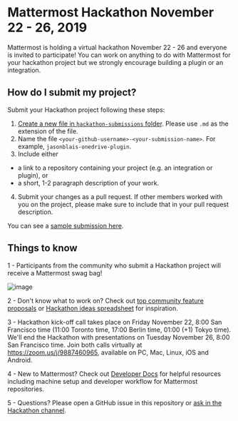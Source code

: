 # Mattermost Hackathon November 22 - 26, 2019

Mattermost is holding a virtual hackathon November 22 - 26 and everyone is invited to participate! You can work on anything to do with Mattermost for your hackathon project but we strongly encourage building a plugin or an integration.

## How do I submit my project?

Submit your Hackathon project following these steps:
1. [Create a new file in `hackathon-submissions` folder](https://github.com/mattermost/mattermost-hackathon-nov2019/new/master/hackathon-submissions). Please use `.md` as the extension of the file.
2. Name the file `<your-github-username>-<your-submission-name>`. For example, `jasonblais-onedrive-plugin`.
3. Include either 
 - a link to a repository containing your project (e.g. an integration or plugin), or
 - a short, 1-2 paragraph description of your work.
4. Submit your changes as a pull request. If other members worked with you on the project, please make sure to include that in your pull request description.

You can see a [sample submission here](https://github.com/mattermost/mattermost-hackathon-nov2019/pull/1).

## Things to know

1 - Participants from the community who submit a Hackathon project will receive a Mattermost swag bag!

![image](https://user-images.githubusercontent.com/13119842/69384966-e4647e00-0c8b-11ea-95c7-eed6960a5208.png)

2 - Don't know what to work on? Check out [top community feature proposals](https://mattermost.uservoice.com/forums/306457-general/filters/top) or [Hackathon ideas spreadsheet](https://docs.google.com/spreadsheets/d/1pNjW34ZMaIut_YCqw-CRshQ3QGppl_0xG7PsdhEGEcg/edit#gid=0) for inspiration.

3 - Hackathon kick-off call takes place on Friday November 22, 8:00 San Francisco time (11:00 Toronto time, 17:00 Berlin time, 01:00 (+1) Tokyo time). We'll end the Hackathon with presentations on Tuesday November 26, 8:00 San Francisco time. Join both calls virtually at https://zoom.us/j/9887460965, available on PC, Mac, Linux, iOS and Android.

4 - New to Mattermost? Check out [Developer Docs](https://developers.mattermost.com/) for helpful resources including machine setup and developer workflow for Mattermost repositories.

5 - Questions? Please open a GitHub issue in this repository or [ask in the Hackathon channel](https://community.mattermost.com/core/channels/mm-hackathon-nov2019).
